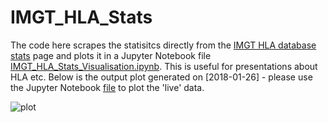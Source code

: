 # IMGT_HLA_Stats

The code here scrapes the statisitcs directly from the [IMGT HLA database stats](https://www.ebi.ac.uk/ipd/imgt/hla/stats.html) page and plots it in a Jupyter Notebook file [IMGT_HLA_Stats_Visualisation.ipynb](https://github.com/machnine/IMGT_HLA_Stats/blob/master/IMGT_HLA_Stats_Visualisation.ipynb). This is useful for presentations about HLA etc. Below is the output plot generated on [2018-01-26] - please use the Jupyter Notebook [file](https://github.com/machnine/IMGT_HLA_Stats/blob/master/IMGT_HLA_Stats_Visualisation.ipynb) to plot the 'live' data.


![plot](https://raw.githubusercontent.com/machnine/IMGT_HLA_Stats/master/plot.png)
